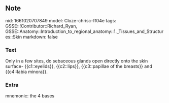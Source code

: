 ## Note
nid: 1661020707849
model: Cloze-chrisc-ff04e
tags: GSSE::!Contributor::Richard_Ryan, GSSE::Anatomy::Introduction_to_regional_anatomy::1._Tissues_and_Structures::Skin
markdown: false

### Text
<div class="toggle">
  Only in a few sites, do sebaceous glands open directly onto the
  skin surface- {{c1::eyelids}}, {{c2::lips}}, {{c3::papillae of
  the breasts}} and {{c4::labia minora}}.
</div>

### Extra
mnemonic: the 4 bases
